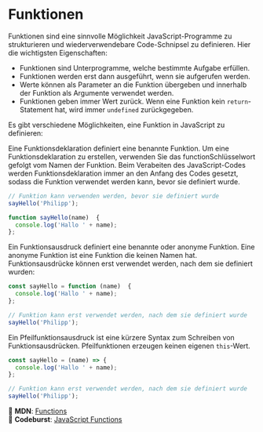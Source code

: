 # Funktionen

Funktionen sind eine sinnvolle Möglichkeit JavaScript-Programme zu strukturieren und wiederverwendebare Code-Schnipsel zu definieren. Hier die wichtigsten Eigenschaften:

- Funktionen sind Unterprogramme, welche bestimmte Aufgabe erfüllen.
- Funktionen werden erst dann ausgeführt, wenn sie aufgerufen werden.
- Werte können als Parameter an die Funktion übergeben und innerhalb der Funktion als Argumente verwendet werden.
- Funktionen geben immer Wert zurück. Wenn eine Funktion kein `return`-Statement hat, wird immer `undefined` zurückgegeben.

Es gibt verschiedene Möglichkeiten, eine Funktion in JavaScript zu definieren:

Eine Funktionsdeklaration definiert eine benannte Funktion. Um eine Funktionsdeklaration zu erstellen, verwenden Sie das functionSchlüsselwort gefolgt vom Namen der Funktion. Beim Verabeiten des JavaScript-Codes werden Funktionsdeklaration immer an den Anfang des Codes gesetzt, sodass die Funktion verwendet werden kann, bevor sie definiert wurde.

```javascript
// Funktion kann verwenden werden, bevor sie definiert wurde
sayHello('Philipp');

function sayHello(name)  {
  console.log('Hallo ' + name);
};
```

Ein Funktionsausdruck definiert eine benannte oder anonyme Funktion. Eine anonyme Funktion ist eine Funktion die keinen Namen hat. Funktionsausdrücke können erst verwendet werden, nach dem sie definiert wurden:

```javascript
const sayHello = function (name)  {
  console.log('Hallo ' + name);
};

// Funktion kann erst verwendet werden, nach dem sie definiert wurde
sayHello('Philipp');
```

Ein Pfeilfunktionsausdruck ist eine kürzere Syntax zum Schreiben von Funktionsausdrücken. Pfeilfunktionen erzeugen keinen eigenen `this`-Wert.

```javascript
const sayHello = (name) => {
  console.log('Hallo ' + name);
};

// Funktion kann erst verwendet werden, nach dem sie definiert wurde
sayHello('Philipp');
```

📖 **MDN**: [Functions](https://developer.mozilla.org/en-US/docs/Learn/JavaScript/Building_blocks/Functions)  
📖 **Codeburst**: [JavaScript Functions](https://codeburst.io/javascript-functions-understanding-the-basics-207dbf42ed99)
